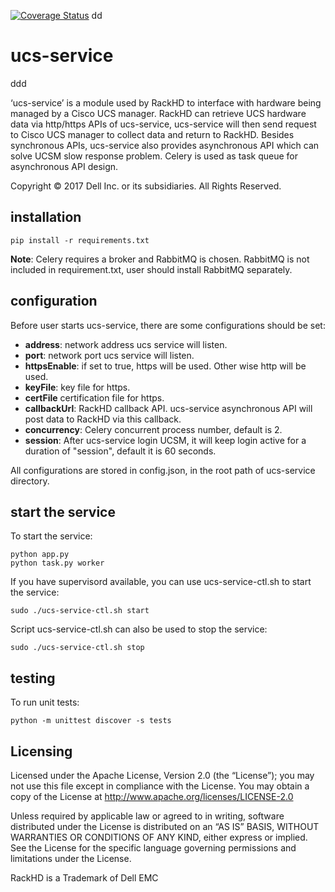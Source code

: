 
[![Coverage Status](https://coveralls.io/repos/github/RackHD/ucs-service/badge.svg?branch=master)](
https://coveralls.io/github/RackHD/ucs-service?branch=master)
dd


# ucs-service
ddd



‘ucs-service’ is a module used by RackHD to interface with hardware being managed by a Cisco UCS manager.
RackHD can retrieve UCS hardware data via http/https APIs of ucs-service, ucs-service will then send request to Cisco UCS manager to collect data and return to RackHD.
Besides synchronous APIs, ucs-service also provides asynchronous API which can solve UCSM slow response problem. Celery is used as task queue for asynchronous API design.

Copyright © 2017 Dell Inc. or its subsidiaries.  All Rights Reserved.

## installation

    pip install -r requirements.txt

**Note**: Celery requires a broker and RabbitMQ is chosen. RabbitMQ is not included in requirement.txt, user should install RabbitMQ separately.

## configuration

Before user starts ucs-service, there are some configurations should be set:

* **address**: network address ucs service will listen.
* **port**: network port ucs service will listen.
* **httpsEnable**: if set to true, https will be used. Other wise http will be used.
* **keyFile**: key file for https.
* **certFile** certification file for https.
* **callbackUrl**: RackHD callback API. ucs-service asynchronous API will post data to RackHD via this callback.
* **concurrency**: Celery concurrent process number, default is 2.
* **session**: After ucs-service login UCSM, it will keep login active for a duration of "session", default it is 60 seconds.

All configurations are stored in config.json, in the root path of ucs-service directory.

## start the service

To start the service:

    python app.py
    python task.py worker

If you have supervisord available, you can use ucs-service-ctl.sh to start the service:

    sudo ./ucs-service-ctl.sh start

Script ucs-service-ctl.sh can also be used to stop the service:

    sudo ./ucs-service-ctl.sh stop

## testing

To run unit tests:

    python -m unittest discover -s tests

## Licensing

Licensed under the Apache License, Version 2.0 (the “License”); you may not use this file except in compliance with the License. You may obtain a copy of the License at http://www.apache.org/licenses/LICENSE-2.0

Unless required by applicable law or agreed to in writing, software distributed under the License is distributed on an “AS IS” BASIS, WITHOUT WARRANTIES OR CONDITIONS OF ANY KIND, either express or implied. See the License for the specific language governing permissions and limitations under the License.

RackHD is a Trademark of Dell EMC
